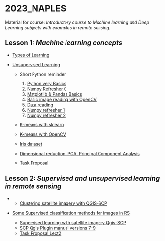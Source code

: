 # 2023_NAPLES
Material for course: _Introductory course to Machine learning and Deep Learning subjects with examples in remote sensing._

## Lesson 1: _Machine learning concepts_
  + [Types of Learning](https://github.com/sgcortes/2023_NAPLES/blob/c6b5a26f80a1b2ff8a7277e57f563e1f288360c3/Lect_1_1_ML%26DL_Intro.pdf)
  + [Unsupervised Learning](https://github.com/sgcortes/2023_NAPLES/blob/94eed510a49b8149ccbaecca260563e737f6aab8/Lesson1__2_ML_unsupervisedLEarningV3.pdf)

    * Short Python reminder
      1. [Python very Basics](https://github.com/sgcortes/2023_NAPLES/blob/892939d770f5865e56bc2a7a8b1ddc10341fceb9/Lect1_0_Python_Basics_Variables_Lists_Loops_Functions.ipynb)
      2. [Numpy Refresher 0](https://github.com/sgcortes/2023_NAPLES/blob/def789f6d0ac22d0323706dc7e3576b4d3ca60d4/nLect1_0b_Python_NumPy_Reminder_short.ipynb)
      3. [Matplotlib & Pandas Basics](https://github.com/sgcortes/2023_NAPLES/blob/30ec4bc0435427b3c0153879f2269eb9949a64a5/Lect1_6__Matplotlib_PandasBasic.ipynb)
      4. [Basic image reading with OpenCV](https://github.com/sgcortes/2023_NAPLES/blob/a1f6aa0af47c7d2605e4649404ab8a58aeb34a62/Lect1_ImagesOpenCV.ipynb)
      5. [Data reading](https://github.com/sgcortes/2023_NAPLES/blob/2783f60da971fee34198ae73966c358175e6816d/01_Data_Processing.ipynb)
      6. [Numpy refresher 1](https://github.com/sgcortes/2023_NAPLES/blob/892d5464c3d1886799b0f8f57677edaa66ef652c/01_Numpy_Refresher_Part_1.ipynb)
      7. [Numpy refresher 2](https://github.com/sgcortes/2023_NAPLES/blob/5bf380a9e0bc25b28c42d1e8d915fda595351697/02_Numpy_Refresher_Part_2.ipynb)
      
    * [K-means with sklearn](https://github.com/sgcortes/2023_NAPLES/blob/0e640e032071648da8952586aab398b6ebcd29d2/Lect1_1_ML%26DL_K_MEANS_sklearn.ipynb)
    * [K-means with OpenCV](https://github.com/sgcortes/2023_NAPLES/blob/693b12d554bbc57ac564f5da5a15985d06e2ade2/Lect1_2_ML%26DL_K_MEANS_opecv.ipynb)
    * [Iris dataset](https://github.com/sgcortes/2023_NAPLES/blob/88646ca9bd7ce30a758f323091367de0dc28c592/iris.csv)
    * [Dimensional reduction: PCA. Principal Component Analysis](https://github.com/sgcortes/2023_NAPLES/blob/a3f6cb21feb92a90b44b43ed10b8e59f569702fb/Lect1__4_PCAreduccionINFOcocacola.ipynb)
    * [Task Proposal](https://github.com/sgcortes/2023_NAPLES/blob/3618b702be75c409ecb2daea264f3b21e8fd694a/Lect1_TASKS.ipynb)

## Lesson 2: _Supervised and unsupervised learning in remote sensing_
+ * [Clustering satellite imagery with QGIS-SCP](https://github.com/sgcortes/2023_NAPLES/blob/860b52830c7f5f24bde649c825af583c89c98751/ClusteringWithQGIS-SCP%20desdesemiautomaticclassificationmanual-7-9.pdf)
+ [Some Supervised classification methods for images in RS](https://github.com/sgcortes/2023_NAPLES/blob/8f5f7501450b02568da51eeebc56df370e5dc2b4/Lesson2_Machine%20Learning_SupervisedLearningV4.pdf)

  + [Supervised learning with satellite imagery Qgis-SCP](https://github.com/sgcortes/2023_NAPLES/blob/84a5aa4c40503fd8d5945a546a54db6a6ebba0fd/Lect2_1_Supervised_ClasificacionSCP_QGISv4.pdf)
   * [SCP Qgis Plugin manual versions 7-9](https://github.com/sgcortes/2023_NAPLES/blob/e48ee73040a21fc5f1096dbe0d8ac588483c3fcd/semiautomaticclassificationmanual-7-9.pdf)
   * [Task Proposal Lect2](https://github.com/sgcortes/2023_NAPLES/blob/ed4c146206ff339878c423ebbac16185f4e12c76/Lect2_TASKS.ipynb)
   
  



  
